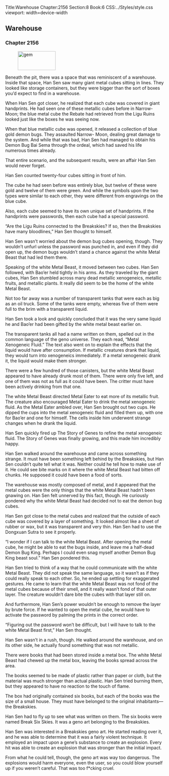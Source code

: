 Title:Warehouse 
Chapter:2156 
Section:8 
Book:6 
CSS:../Styles/style.css 
viewport: width=device-width
  
## Warehouse
### Chapter 2156
  
<figure>
	<img src="../Images/gem.gif" alt="gem" id="gem" width="120" height="60" />
</figure>
  

  
Beneath the pit, there was a space that was reminiscent of a warehouse. Inside that space, Han Sen saw many giant metal cubes sitting in lines. They looked like storage containers, but they were bigger than the sort of boxes you’d expect to find in a warehouse.

When Han Sen got closer, he realized that each cube was covered in giant handprints. He had seen one of these metallic cubes before in Narrow-Moon; the blue metal cube the Rebate had retrieved from the Ligu Ruins looked just like the boxes he was seeing now.

When that blue metallic cube was opened, it released a collection of blue gold demon bugs. They assaulted Narrow- Moon, dealing great damage to the system. And while that was bad, Han Sen had managed to obtain his Demon Bug Bai Sema through the ordeal, which had saved his life numerous times already.

That entire scenario, and the subsequent results, were an affair Han Sen would never forget.

Han Sen counted twenty-four cubes sitting in front of him.

The cube he had seen before was entirely blue, but twelve of these were gold and twelve of them were green. And while the symbols upon the two types were similar to each other, they were different from engravings on the blue cube.

Also, each cube seemed to have its own unique set of handprints. If the handprints were passwords, then each cube had a special password.

“Are the Ligu Ruins connected to the Breakskies? If so, then the Breakskies have many bloodlines,” Han Sen thought to himself.

Han Sen wasn’t worried about the demon bug cubes opening, though. They wouldn’t unfurl unless the password was punched in, and even if they did open up, the demon bugs wouldn’t stand a chance against the white Metal Beast that had led them there.

Speaking of the white Metal Beast, it moved between two cubes. Han Sen followed, with Bao’er held tightly in his arms. As they traveled by the giant cubes, Han Sen stumbled across many dead metallic xenogeneics, metallic fruits, and metallic plants. It really did seem to be the home of the white Metal Beast.

Not too far away was a number of transparent tanks that were each as big as an oil truck. Some of the tanks were empty, whereas five of them were full to the brim with a transparent liquid.

Han Sen took a look and quickly concluded that it was the very same liquid he and Bao’er had been gifted by the white metal beast earlier on.

The transparent tanks all had a name written on them, spelled out in the common language of the geno universe. They each read, “Metal Xenogeneic Fluid.” The text also went on to explain the effects that the liquid would have after consumption. If metallic creatures drank that liquid, they would turn into xenogeneics immediately. If a metal xenogeneic drank it, the liquid would make them stronger.

There were a few hundred of those canisters, but the white Metal Beast appeared to have already drunk most of them. There were only five left, and one of them was not as full as it could have been. The critter must have been actively drinking from that one.

The white Metal Beast directed Metal Eater to eat more of its metallic fruit. The creature also encouraged Metal Eater to drink the metal xenogeneic fluid. As the Metal Eater ambled over, Han Sen brought out two cups. He dipped the cups into the metal xenogeneic fluid and filled them up, with one for Bao’er and one for himself. The cells inside him underwent strange changes when he drank the liquid.

Han Sen quickly fired up The Story of Genes to refine the metal xenogeneic fluid. The Story of Genes was finally growing, and this made him incredibly happy.

Han Sen walked around the warehouse and came across something strange. It must have been something left behind by the Breakskies, but Han Sen couldn’t quite tell what it was. Neither could he tell how to make use of it. He could see bite marks on it where the white Metal Beast had bitten off chunks. He supposed it could have been a food of sorts.

The warehouse was mostly composed of metal, and it appeared that the metal cubes were the only things that the white Metal Beast hadn’t been gnawing on. Han Sen felt unnerved by this fact, though. He curiously pondered why the white Metal Beast had decided not to eat the demon bug cubes.

Han Sen got close to the metal cubes and realized that the outside of each cube was covered by a layer of something. It looked almost like a sheet of rubber or wax, but it was transparent and very thin. Han Sen had to use the Dongxuan Sutra to see it properly.

“I wonder if I can talk to the white Metal Beast. After opening the metal cube, he might be able to eat the bugs inside, and leave me a half-dead Demon Bug King. Perhaps I could even snag myself another Demon Bug King beast soul.” Han Sen pondered this.

Han Sen tried to think of a way that he could communicate with the white Metal Beast. They did not speak the same language, so it wasn’t as if they could really speak to each other. So, he ended up settling for exaggerated gestures. He came to learn that the white Metal Beast was not fond of the metal cubes because of their smell, and it really wasn’t fond of that outer layer. The creature wouldn’t dare bite the cubes with that layer still on.

And furthermore, Han Sen’s power wouldn’t be enough to remove the layer by brute force. If he wanted to open the metal cube, he would have to activate the password by palming the prints in the correct order.

“Figuring out the password won’t be difficult, but I will have to talk to the white Metal Beast first,” Han Sen thought.

Han Sen wasn’t in a rush, though. He walked around the warehouse, and on its other side, he actually found something that was not metallic.

There were books that had been stored inside a metal box. The white Metal Beast had chewed up the metal box, leaving the books spread across the area.

The books seemed to be made of plastic rather than paper or cloth, but the material was much stronger than actual plastic. Han Sen tried burning them, but they appeared to have no reaction to the touch of flame.

The box had originally contained six books, but each of the books was the size of a small house. They must have belonged to the original inhabitants—the Breakskies.

Han Sen had to fly up to see what was written on them. The six books were named Break Six Skies. It was a geno art belonging to the Breakskies.

Han Sen was interested in a Breakskies geno art. He started reading over it, and he was able to determine that it was a fairly violent technique. It employed an impact upon a gene’s substance to create an explosion. Every hit was able to create an explosion that was stronger than the initial impact.

From what he could tell, though, the geno art was way too dangerous. The explosions would harm everyone, even the user, so you could blow yourself up if you weren’t careful. That was too f*cking cruel.